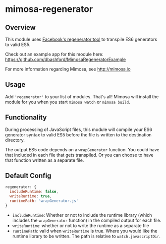 mimosa-regenerator
===========

## Overview

This module uses [Facebook's regenerator tool](https://github.com/facebook/regenerator) to transpile ES6 generators to valid ES5.

Check out an example app for this module here: https://github.com/dbashford/MimosaRegeneratorExample

For more information regarding Mimosa, see http://mimosa.io

## Usage

Add `'regenerator'` to your list of modules.  That's all!  Mimosa will install the module for you when you start `mimosa watch` or `mimosa build`.

## Functionality

During processing of JavaScript files, this module will compile your ES6 generator syntax to valid ES5 before the file is written to the destination directory.

The output ES5 code depends on a `wrapGenerator` function.  You could have that included in each file that gets transpiled.  Or you can choose to have that function written as a separate file.

## Default Config

```javascript
regenerator: {
  includeRuntime: false,
  writeRuntime: true,
  runtimePath: 'wrapGenerator.js'
}
```

* `includeRuntime`: Whether or not to include the runtime library (which includes the `wrapGenerator` function) in the compiled output for each file.
* `writeRuntime`: whether or not to write the runtime as a separate file
* `runtimePath`: valid when `writeRuntime` is true. Where you would like the runtime library to be written. The path is relative to `watch.javascriptDir`.